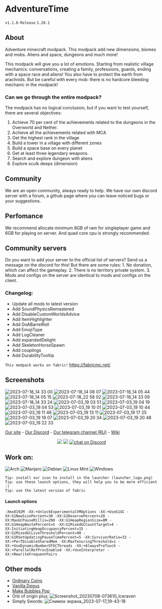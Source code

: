 # AdventureTime
```v1.1.0-Release```
```1.20.1```

## About
Adventure minecraft modpack. This modpack add new dimensions, biomes and mobs. Aliens and space, dungeons and much more!

This modpack will give you a lot of emotions. Starting from realistic village mechanics: conversations, creating a family, professions, guards, ending with a space race and aliens! You also have to protect the earth from arachnids. But be careful with every mob: there is no hardcore bleeding mechanic in the modpack!

### Can we go through the entire modpack?
The modpack has no logical conclusion, but if you want to test yourself, there are several objectives:
1. Achieve 70 per cent of the achievements related to the dungeons in the Overworld and Nether.
2. Achieve all the achievements related with MCA
3. Get the highest rank in the village
4. Build a tower in a village with different zones
4. Build a space base on every planet
6. Get at least three legendary weapons.
7. Search and explore dungeon with aliens
8. Explore sculk deeps (dimension)

## Community
We are an open community, always ready to help. We have our own discord server with a forum, a github page where you can leave noticed bugs or your suggestions.

## Perfomance
We recommend allocate minimum 8GB of ram for singleplayer game and 6GB for playing on server. And quad core cpu is strongly recommended.

## Community servers
Do you want to add your server to the official list of servers? Send us a message on the discord for this! But there are some rules: 1. No donation, which can affect the gameplay. 2. There is no territory private system. 3. Mods and configs on the server are identical to mods and configs on the client.

### Changelog:
- Update all mods to latest version
- Add SoundPhysicsRemastered
- Add DisableCustomWorldsAdvice
- Add ItemHighlighter
- Add DoABarrelRoll
- Add EmojiType
- Add LogCleaner
- Add expandedDelight
- Add SkeletonHorseSpawn
- Add couplings
- Add DurabilityTooltip

```This modpack works on fabric!```
https://fabricmc.net/

## Screenshots
![2023-07-18_14 33 00](https://github.com/WasteLand-Dev/AdventureTime/assets/76490476/7c6d025e-57f7-4be4-ade6-7a117ba9135e)
![2023-07-18_14 08 07](https://github.com/WasteLand-Dev/AdventureTime/assets/76490476/d1671740-99f3-4956-b26e-414a22ef59f9)
![2023-07-18_14 05 44](https://github.com/WasteLand-Dev/AdventureTime/assets/76490476/72d5814f-7725-4aa7-afa3-7bc3f2cca64d)
![2023-07-18_14 05 15](https://github.com/WasteLand-Dev/AdventureTime/assets/76490476/996acc78-ef9f-4261-a237-4865d6fea246)
![2023-07-18_22 58 02](https://github.com/WasteLand-Dev/AdventureTime/assets/76490476/7cc5aed6-9893-4c14-9d51-5384730aedcc)
![2023-07-18_14 33 09](https://github.com/WasteLand-Dev/AdventureTime/assets/76490476/be86ebb1-29c7-4c7c-a271-6d5a1b4fafc5)
![2023-07-18_14 33 24](https://github.com/WasteLand-Dev/AdventureTime/assets/76490476/523a2814-9278-43b9-ae08-ad9922582fb8)
![2023-07-03_19 03 51](https://github.com/WasteLand-Dev/AdventureTime/assets/76490476/3f8addbd-feb5-4457-b421-2309974e9968)
![2023-07-03_19 04 19](https://github.com/WasteLand-Dev/AdventureTime/assets/76490476/3a491093-18c1-49ac-ad46-4f0721d59759)
![2023-07-03_19 04 53](https://github.com/WasteLand-Dev/AdventureTime/assets/76490476/2d8edefe-592a-4b34-971d-380a6a1006c7)
![2023-07-03_19 10 01](https://github.com/WasteLand-Dev/AdventureTime/assets/76490476/cf121c59-6092-45a7-9db3-4766b295bb20)
![2023-07-03_19 10 44](https://github.com/WasteLand-Dev/AdventureTime/assets/76490476/5db040da-2eba-48b9-acc9-031fb07c5f27)
![2023-07-03_19 11 46](https://github.com/WasteLand-Dev/AdventureTime/assets/76490476/d3502039-fce5-428e-88d8-bfd58e59edbb)
![2023-07-03_19 13 11](https://github.com/WasteLand-Dev/AdventureTime/assets/76490476/735ba57b-27e3-4959-b877-7fabb2be47cd)
![2023-07-03_19 17 25](https://github.com/WasteLand-Dev/AdventureTime/assets/76490476/89fe51d0-9a02-4dbe-8169-db1a235f751c)
![2023-07-03_19 19 07](https://github.com/WasteLand-Dev/AdventureTime/assets/76490476/ce36dd39-50f1-45e0-a78a-6b8cf5d0beb6)
![2023-07-03_19 20 34](https://github.com/WasteLand-Dev/AdventureTime/assets/76490476/8b09251c-9854-4b36-8966-7572338668e9)
![2023-07-03_19 20 48](https://github.com/WasteLand-Dev/AdventureTime/assets/76490476/7e8c8244-42ee-4d52-ad32-98c7b097b140)
![2023-07-03_19 22 33](https://github.com/WasteLand-Dev/AdventureTime/assets/76490476/5d6c1236-047f-4d58-8580-79dcb65aa8c4)

[Site]: https://wlorigin.cf/
[Discord]: https://discord.gg/UBaauaN
[Telegram]: https://t.me/wlorigin
[Wiki]: https://wiki.wlorigin.cf

[Our site][Site] - [Our Discord][Discord] - [Our telegram channel (RU)][Telegram] - [Wiki][Wiki]

<p align="center">
    <a href="https://github.com/badges/shields/graphs/contributors" alt="Contributors">
        <img src="https://img.shields.io/github/contributors/WasteLand-Dev/AdventureTime" /></a>
    <a href="https://github.com/badges/shields/pulse" alt="Activity">
        <img src="https://img.shields.io/github/commit-activity/m/WasteLand-Dev/AdventureTime" /></a>
    <a href="https://discord.gg/UBaauaN">
        <img src="https://img.shields.io/discord/716326875613364277?logo=discord"
            alt="chat on Discord"></a>
</p>

## Work on:
![Arch](https://img.shields.io/badge/Arch%20Linux-1793D1?logo=arch-linux&logoColor=fff&style=for-the-badge)
![Manjaro](https://img.shields.io/badge/Manjaro-35BF5C?style=for-the-badge&logo=Manjaro&logoColor=white)
![Debian](https://img.shields.io/badge/Debian-D70A53?style=for-the-badge&logo=debian&logoColor=white)
![Linux Mint](https://img.shields.io/badge/Linux%20Mint-87CF3E?style=for-the-badge&logo=Linux%20Mint&logoColor=white)
![Windows](https://img.shields.io/badge/Windows-0078D6?style=for-the-badge&logo=windows&logoColor=white)

```
Tip: install our icon to install in the launcher (launcher_logo.png)
Tip: use these launch options, they will help you to be more efficient :)
Tip: use the latest version of fabric
```

#### Launch options
```
-Xmx8192M -XX:+UnlockExperimentalVMOptions -XX:+UseG1GC -XX:G1NewSizePercent=30 -XX:G1ReservePercent=20 -XX:MaxGCPauseMillis=200 -XX:G1HeapRegionSize=8M -XX:G1HeapWastePercent=5 -XX:G1MixedGCCountTarget=4 -XX:InitiatingHeapOccupancyPercent=15 -XX:G1MixedGCLiveThresholdPercent=90 -XX:G1RSetUpdatingPauseTimePercent=5 -XX:SurvivorRatio=32 -XX:+PerfDisableSharedMem -XX:MaxTenuringThreshold=1 -XX:+UseDynamicNumberOfGCThreads -XX:+AlwaysPreTouch -XX:+ParallelRefProcEnabled -XX:+UseInterpreter -XX:+RewriteFrequentPairs
```

## Other mods
- [Ordinary Coins](https://www.curseforge.com/minecraft/mc-mods/ordinary-coins)
- [Vanilla Degus](https://www.curseforge.com/minecraft/mc-mods/vanilla-degus/files)
- [Make Bubbles Pop](https://modrinth.com/mod/make_bubbles_pop)
- Orb of origin plus: ![Screenshot_20230708-073610_Iceraven](https://github.com/WasteLand-Dev/AdventureTime/assets/76490476/2e36680c-da69-4dde-b787-4f3715dceb74)
- Simply Swords: ![Снимок экрана_2023-07-17_19-43-18](https://github.com/WasteLand-Dev/AdventureTime/assets/76490476/a9a7f0ca-7563-45a9-b124-7c7d51cd43d7)


